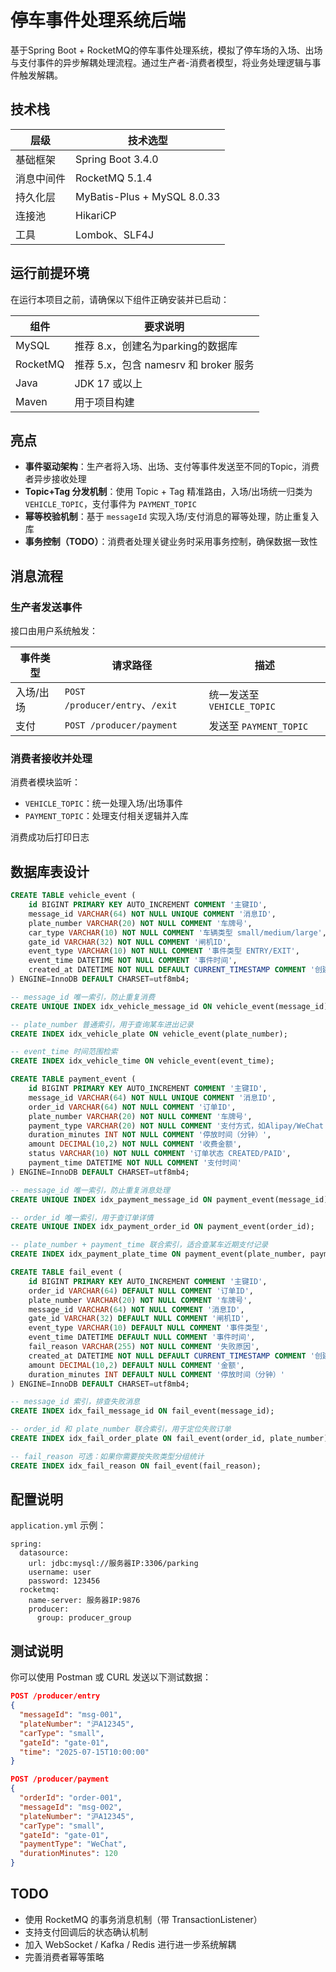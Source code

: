 # 停车事件处理系统后端

基于Spring Boot + RocketMQ的停车事件处理系统，模拟了停车场的入场、出场与支付事件的异步解耦处理流程。通过生产者-消费者模型，将业务处理逻辑与事件触发解耦。

## 技术栈

| 层级       | 技术选型                    |
| ---------- | --------------------------- |
| 基础框架   | Spring Boot 3.4.0           |
| 消息中间件 | RocketMQ 5.1.4              |
| 持久化层   | MyBatis-Plus + MySQL 8.0.33 |
| 连接池     | HikariCP                    |
| 工具       | Lombok、SLF4J               |

## 运行前提环境

在运行本项目之前，请确保以下组件正确安装并已启动：

| 组件     | 要求说明                              |
| -------- | ------------------------------------- |
| MySQL    | 推荐 8.x，创建名为parking的数据库     |
| RocketMQ | 推荐 5.x，包含 namesrv 和 broker 服务 |
| Java     | JDK 17 或以上                         |
| Maven    | 用于项目构建                          |

## 亮点

- **事件驱动架构**：生产者将入场、出场、支付等事件发送至不同的Topic，消费者异步接收处理
- **Topic+Tag 分发机制**：使用 Topic + Tag 精准路由，入场/出场统一归类为 `VEHICLE_TOPIC`，支付事件为 `PAYMENT_TOPIC`
- **幂等校验机制**：基于 `messageId` 实现入场/支付消息的幂等处理，防止重复入库
- **事务控制（TODO）**：消费者处理关键业务时采用事务控制，确保数据一致性

## 消息流程

### 生产者发送事件

接口由用户系统触发：

| 事件类型  | 请求路径                        | 描述                       |
| --------- | ------------------------------- | -------------------------- |
| 入场/出场 | `POST /producer/entry`、`/exit` | 统一发送至 `VEHICLE_TOPIC` |
| 支付      | `POST /producer/payment`        | 发送至 `PAYMENT_TOPIC`     |

### 消费者接收并处理

消费者模块监听：

- `VEHICLE_TOPIC`：统一处理入场/出场事件
- `PAYMENT_TOPIC`：处理支付相关逻辑并入库

消费成功后打印日志

## 数据库表设计

```sql
CREATE TABLE vehicle_event (
    id BIGINT PRIMARY KEY AUTO_INCREMENT COMMENT '主键ID',
    message_id VARCHAR(64) NOT NULL UNIQUE COMMENT '消息ID',
    plate_number VARCHAR(20) NOT NULL COMMENT '车牌号',
    car_type VARCHAR(10) NOT NULL COMMENT '车辆类型 small/medium/large',
    gate_id VARCHAR(32) NOT NULL COMMENT '闸机ID',
    event_type VARCHAR(10) NOT NULL COMMENT '事件类型 ENTRY/EXIT',
    event_time DATETIME NOT NULL COMMENT '事件时间',
    created_at DATETIME NOT NULL DEFAULT CURRENT_TIMESTAMP COMMENT '创建时间'
) ENGINE=InnoDB DEFAULT CHARSET=utf8mb4;

-- message_id 唯一索引，防止重复消费
CREATE UNIQUE INDEX idx_vehicle_message_id ON vehicle_event(message_id);

-- plate_number 普通索引，用于查询某车进出记录
CREATE INDEX idx_vehicle_plate ON vehicle_event(plate_number);

-- event_time 时间范围检索
CREATE INDEX idx_vehicle_time ON vehicle_event(event_time);

CREATE TABLE payment_event (
    id BIGINT PRIMARY KEY AUTO_INCREMENT COMMENT '主键ID',
    message_id VARCHAR(64) NOT NULL UNIQUE COMMENT '消息ID',
    order_id VARCHAR(64) NOT NULL COMMENT '订单ID',
    plate_number VARCHAR(20) NOT NULL COMMENT '车牌号',
    payment_type VARCHAR(20) NOT NULL COMMENT '支付方式，如Alipay/WeChat',
    duration_minutes INT NOT NULL COMMENT '停放时间（分钟）',
    amount DECIMAL(10,2) NOT NULL COMMENT '收费金额',
    status VARCHAR(10) NOT NULL COMMENT '订单状态 CREATED/PAID',
    payment_time DATETIME NOT NULL COMMENT '支付时间'
) ENGINE=InnoDB DEFAULT CHARSET=utf8mb4;

-- message_id 唯一索引，防止重复消息处理
CREATE UNIQUE INDEX idx_payment_message_id ON payment_event(message_id);

-- order_id 唯一索引，用于查订单详情
CREATE UNIQUE INDEX idx_payment_order_id ON payment_event(order_id);

-- plate_number + payment_time 联合索引，适合查某车近期支付记录
CREATE INDEX idx_payment_plate_time ON payment_event(plate_number, payment_time);

CREATE TABLE fail_event (
    id BIGINT PRIMARY KEY AUTO_INCREMENT COMMENT '主键ID',
    order_id VARCHAR(64) DEFAULT NULL COMMENT '订单ID',
    plate_number VARCHAR(20) NOT NULL COMMENT '车牌号',
    message_id VARCHAR(64) NOT NULL COMMENT '消息ID',
    gate_id VARCHAR(32) DEFAULT NULL COMMENT '闸机ID',
    event_type VARCHAR(10) DEFAULT NULL COMMENT '事件类型',
    event_time DATETIME DEFAULT NULL COMMENT '事件时间',
    fail_reason VARCHAR(255) NOT NULL COMMENT '失败原因',
    created_at DATETIME NOT NULL DEFAULT CURRENT_TIMESTAMP COMMENT '创建时间',
    amount DECIMAL(10,2) DEFAULT NULL COMMENT '金额',
    duration_minutes INT DEFAULT NULL COMMENT '停放时间（分钟）'
) ENGINE=InnoDB DEFAULT CHARSET=utf8mb4;

-- message_id 索引，排查失败消息
CREATE INDEX idx_fail_message_id ON fail_event(message_id);

-- order_id 和 plate_number 联合索引，用于定位失败订单
CREATE INDEX idx_fail_order_plate ON fail_event(order_id, plate_number);

-- fail_reason 可选：如果你需要按失败类型分组统计
CREATE INDEX idx_fail_reason ON fail_event(fail_reason);
```

## 配置说明

`application.yml` 示例：

```
spring:
  datasource:
    url: jdbc:mysql://服务器IP:3306/parking
    username: user
    password: 123456
  rocketmq:
    name-server: 服务器IP:9876
    producer:
      group: producer_group
```

## 测试说明

你可以使用 Postman 或 CURL 发送以下测试数据：

```json
POST /producer/entry
{
  "messageId": "msg-001",
  "plateNumber": "沪A12345",
  "carType": "small",
  "gateId": "gate-01",
  "time": "2025-07-15T10:00:00"
}

POST /producer/payment
{
  "orderId": "order-001",
  "messageId": "msg-002",
  "plateNumber": "沪A12345",
  "carType": "small",
  "gateId": "gate-01",
  "paymentType": "WeChat",
  "durationMinutes": 120
}
```

## TODO

-  使用 RocketMQ 的事务消息机制（带 TransactionListener）
-  支持支付回调后的状态确认机制
-  加入 WebSocket / Kafka / Redis 进行进一步系统解耦
-  完善消费者幂等策略

